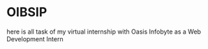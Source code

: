 # OIBSIP
here is all task of my virtual internship with Oasis Infobyte  as a Web Development Intern
